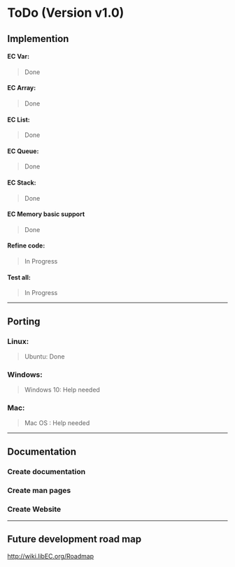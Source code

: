 # ToDo (Version v1.0)  

## Implemention

#### EC Var:
> Done  
#### EC Array:  
> Done  
#### EC List:  
> Done  
#### EC Queue:  
> Done  
#### EC Stack:  
> Done  

#### EC Memory basic support
> Done

#### Refine code:  
> In Progress  

#### Test all:  
> In Progress  
  
  
---
## Porting

### Linux:
> Ubuntu: Done  
### Windows:  
> Windows 10: Help needed  
### Mac:  
> Mac OS : Help needed  
  
  
---
## Documentation  

### Create documentation  
### Create man pages  
### Create Website  
  
---
## Future development road map  
<http://wiki.libEC.org/Roadmap>  
